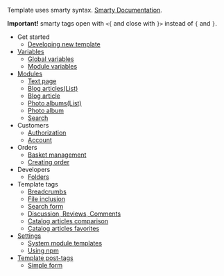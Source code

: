 
Template uses smarty syntax. [Smarty Documentation](https://www.smarty.net/docs/en/).

**Important!** smarty tags open with `<{` and close with `}>` instead of `{` and `}`.

- Get started
  - [Developing new template](developers/folders.md)
- [Variables](variables.md)
  - [Global variables](global_variables.md)
  - [Module variables](module_variables.md)
- [Modules](modules/index.md)
  - [Text page](text.md)
  - [Blog articles(List)](articles.md)
  - [Blog article](article.md)
  - [Photo albums(List)](photo_albums.md)
  - [Photo album](photo_album.md)
  - [Search](search.md)
- Customers
  - [Authorization](customers/authorization.md)
  - [Account](customers/account.md)
- Orders
  - [Basket management](orders/basket_management.md)
  - [Creating order](orders/creating_order.md)
- Developers
  - [Folders](developers/folders.md)
- Template tags
  - [Breadcrumbs](tags/breadcrumbs.md)
  - [File inclusion](tags/file.md)
  - [Search form](tags/search_form.md)
  - [Discussion, Reviews, Comments](tags/discussion.md)
  - [Catalog articles comparison](tags/comparison.md)
  - [Catalog articles favorites](tags/favorites.md)
- [Settings](settings/settings.md)
  - [System module templates](settings/system_module_templates.md)
  - [Using npm](settings/using_npm.md)
- [Template post-tags](post_tags/index.md)
  - [Simple form](post_tags/simple_form.md)
